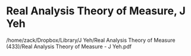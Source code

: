 # Real Analysis Theory of Measure, J Yeh

/home/zack/Dropbox/Library/J Yeh/Real Analysis Theory of Measure (433)/Real Analysis Theory of Measure - J Yeh.pdf

